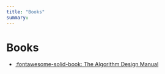 ```yaml
---
title: "Books"
summary: 
---
```


Books
===


- [:fontawesome-solid-book: The Algorithm Design
    Manual](the-algorithm-design-manual/index.md)

